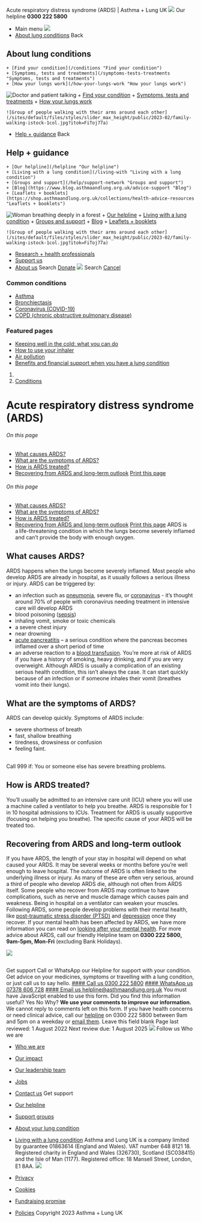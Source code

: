 
Acute respiratory distress syndrome (ARDS) | Asthma + Lung UK
 [![](/themes/custom/asthma-lung-uk/images/aluk-logo.png)](/ "Homepage")
 Our helpline **0300 222 5800**
* Main menu
![](/wingsuit/asthma-lung-uk/images/aluk-logo.png)
* [About lung conditions](#about "About lung conditions")
 Back
 
## About lung conditions
	+ [Find your condition](/conditions "Find your condition")
	+ [Symptoms, tests and treatments](/symptoms-tests-treatments "Symptoms, tests and treatments")
	+ [How your lungs work](/how-your-lungs-work "How your lungs work")
![Doctor and patient talking](/sites/default/files/styles/slider_max_height/public/2023-02/119589.jpg?itok=IfMKqhqJ)
	+ [Find your condition](/conditions)
	+ [Symptoms, tests and treatments](/symptoms-tests-treatments)
	+ [How your lungs work](/how-your-lungs-work)
	
	
	![Group of people walking with their arms around each other](/sites/default/files/styles/slider_max_height/public/2023-02/family-walking-istock-1col.jpg?itok=FiToj77a)
* [Help + guidance](#get-support "Help + guidance")
 Back
 
## Help + guidance
	+ [Our helpline](/helpline "Our helpline")
	+ [Living with a lung condition](/living-with "Living with a lung condition")
	+ [Groups and support](/help/support-network "Groups and support")
	+ [Blog](https://www.blog.asthmaandlung.org.uk/advice-support "Blog")
	+ [Leaflets + booklets](https://shop.asthmaandlung.org.uk/collections/health-advice-resources "Leaflets + booklets")
![Woman breathing deeply in a forest](/sites/default/files/styles/slider_max_height/public/2023-02/A%2BLUK%20Generic73.jpg?itok=IY-jWei3)
	+ [Our helpline](/helpline)
	+ [Living with a lung condition](/living-with)
	+ [Groups and support](/help/support-network)
	+ [Blog](https://www.blog.asthmaandlung.org.uk/advice-support)
	+ [Leaflets + booklets](https://shop.asthmaandlung.org.uk/collections/health-advice-resources "Leaflets and booklets about lung conditions")
	
	
	![Group of people walking with their arms around each other](/sites/default/files/styles/slider_max_height/public/2023-02/family-walking-istock-1col.jpg?itok=FiToj77a)
* [Research + health professionals](/research-health-professionals "Research + health professionals")
* [Support us](/support-us "Support us")
* [About us](/about-us "About us")
Search
[Donate](https://action.asthmaandlung.org.uk/page/99720/donate/1?ea_tracking_id=General_WebsiteALUK_Header_Regular "Donate") 
 [![](/themes/custom/asthma-lung-uk/images/aluk-logo.png)](/ "Homepage")
Search
[Cancel](#)
### Common conditions
* [Asthma](/conditions/asthma)
* [Bronchiectasis](/conditions/bronchiectasis)
* [Coronavirus (COVID-19)](/conditions/coronavirus)
* [COPD (chronic obstructive pulmonary disease)](/conditions/copd-chronic-obstructive-pulmonary-disease)
### Featured pages
* [Keeping well in the cold: what you can do](/living-with/cold-weather)
* [How to use your inhaler](/living-with/inhaler-videos)
* [Air pollution](/living-with/air-pollution)
* [Benefits and financial support when you have a lung condition](/living-with/benefits)
1. 
3. [Conditions](/conditions)
# Acute respiratory distress syndrome (ARDS)
###### On this page
* [What causes ARDS?](#what-causes-ards)
* [What are the symptoms of ARDS?](#what-are-the-symptoms-of-ards)
* [How is ARDS treated?](#how-is-ards-treated)
* [Recovering from ARDS and long-term outlook](#recovering-from-ards-and-long-term-outlook)
[Print this page](javascript:window.print();) 
###### On this page
* [What causes ARDS?](#what-causes-ards)
* [What are the symptoms of ARDS?](#what-are-the-symptoms-of-ards)
* [How is ARDS treated?](#how-is-ards-treated)
* [Recovering from ARDS and long-term outlook](#recovering-from-ards-and-long-term-outlook)
[Print this page](javascript:window.print();) 
ARDS is a life-threatening condition in which the lungs become severely inflamed and can’t provide the body with enough oxygen.
## What causes ARDS?
ARDS happens when the lungs become severely inflamed. Most people who develop ARDS are already in hospital, as it usually follows a serious illness or injury. ARDS can be triggered by:
* an infection such as [pneumonia](https://www.blf.org.uk/support-for-you/pneumonia), severe flu, or [coronavirus](https://www.blf.org.uk/support-for-you/coronavirus) - it’s thought around 70% of people with coronavirus needing treatment in intensive care will develop ARDS
* blood poisoning ([sepsis](https://www.nhs.uk/conditions/sepsis/))
* inhaling vomit, smoke or toxic chemicals
* a severe chest injury
* near drowning
* [acute pancreatitis](https://www.nhs.uk/conditions/acute-pancreatitis/) – a serious condition where the pancreas becomes inflamed over a short period of time
* an adverse reaction to a [blood transfusion](https://www.nhs.uk/conditions/blood-transfusion/).
You’re more at risk of ARDS if you have a history of smoking, heavy drinking, and if you are very overweight.
Although ARDS is usually a complication of an existing serious health condition, this isn’t always the case. It can start quickly because of an infection or if someone inhales their vomit (breathes vomit into their lungs).
## What are the symptoms of ARDS?
ARDS can develop quickly. Symptoms of ARDS include:
* severe shortness of breath
* fast, shallow breathing
* tiredness, drowsiness or confusion
* feeling faint.
## 
 Call 999 if:
You or someone else has severe breathing problems.
## How is ARDS treated?
You’ll usually be admitted to an intensive care unit (ICU) where you will use a machine called a ventilator to help you breathe. ARDS is responsible for 1 in 10 hospital admissions to ICUs.
Treatment for ARDS is usually supportive (focusing on helping you breathe). The specific cause of your ARDS will be treated too.
## Recovering from ARDS and long-term outlook
If you have ARDS, the length of your stay in hospital will depend on what caused your ARDS. It may be several weeks or months before you’re well enough to leave hospital.
The outcome of ARDS is often linked to the underlying illness or injury. As many of these are often very serious, around a third of people who develop ARDS die, although not often from ARDS itself. Some people who recover from ARDS may continue to have complications, such as nerve and muscle damage which causes pain and weakness.
Being in hospital on a ventilator can weaken your muscles. Following ARDS, some people develop problems with their mental health, like [post-traumatic stress disorder (PTSD)](https://www.nhs.uk/mental-health/conditions/post-traumatic-stress-disorder-ptsd/) and [depression](https://www.blf.org.uk/support-for-you/dealing-with-your-mental-health/depression) once they recover. If your mental health has been affected by ARDS, we have more information you can read on [looking after your mental health](https://www.blf.org.uk/support-for-you/dealing-with-your-mental-health).
For more advice about ARDS, call our friendly Helpline team on **0300 222 5800, 9am-5pm, Mon-Fri** (excluding Bank Holidays).
 
![](/themes/custom/asthma-lung-uk/images/slash-forward.png)
## 
 Get support
Call or WhatsApp our Helpline for support with your condition. Get advice on your medicines, symptoms or travelling with a lung condition, or just call us to say hello.
[#### Call us
 0300 222 5800](tel:+443002225800)
[#### WhatsApp us
 07378 606 728](https://wa.me/447378606728)
[#### Email us
 helpline@asthmaandlung.org.uk](mailto:helpline@asthmaandlung.org.uk)
You must have JavaScript enabled to use this form.
Did you find this information useful?
Yes
No
Why?
**We use your comments to improve our information.** We cannot reply to comments left on this form. If you have health concerns or need clinical advice, call our [helpline](/helpline) on 0300 222 5800 between 9am and 5pm on a weekday or [email them](/helpline).
Leave this field blank
Page last reviewed: 
1 August 2022
Next review due: 
1 August 2025
 [![](/sites/default/files/2023-01/footer-logo%20%281%29.png)](/ "Homepage")
Follow us
 Who we are
 
* [Who we are](/about-us/who-we-are)
* [Our impact](/about-us/our-impact)
* [Our leadership team](/about-us/our-leadership-team)
* [Jobs](/work-us)
* [Contact us](/about-us/contact-us)
 Get support
 
* [Our helpline](/helpline)
* [Support groups](/help/support-network)
* [About your lung condition](/conditions)
* [Living with a lung condition](/living-with)
Asthma and Lung UK is a company limited by guarantee 01863614 (England and Wales). VAT number 648 8121 18.
Registered charity in England and Wales (326730), Scotland (SC038415) and the Isle of Man (1177). Registered office: 18 Mansell Street, London, E1 8AA.
[![](/sites/default/files/2023-01/reg-logo%20%281%29.png)](https://www.fundraisingregulator.org.uk)
![]()
![]()
* [Privacy](/privacy-policy)
* [Cookies](/cookies-how-we-use-them)
* [Fundraising promise](/fundraising-promise)
* [Policies](/about-us/policies)
 Copyright 2023 Asthma + Lung UK
 

